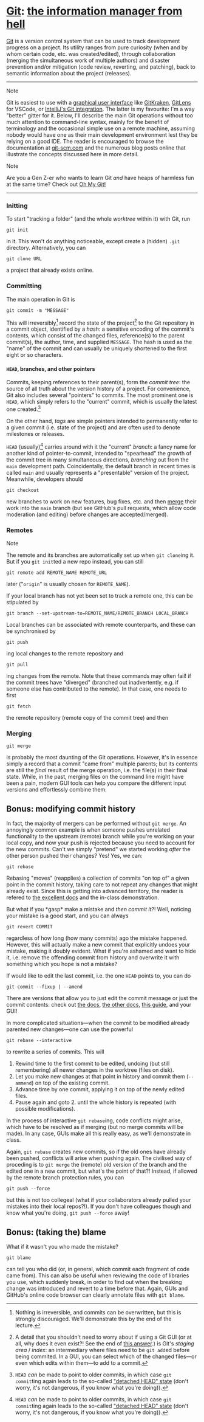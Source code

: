 # [Git](https://git-scm.com/): [the information manager from hell](https://git-scm.com/docs/git.html#_name)

[Git](https://youtu.be/7cqHtGb9WYM?t=80) is a version control system that can be used to track development progress on a project. Its utility ranges from pure curiosity (when and by whom certain code, etc. was created/edited), through collaboration (merging the simultaneous work of multiple authors) and disaster prevention and/or mitigation (code review, reverting, and patching), back to semantic information about the project (releases).

---

> [!NOTE]
> Git is easiest to use with a [graphical user interface](https://git-scm.com/downloads/guis) like [GitKraken](https://www.gitkraken.com/), [GitLens](https://marketplace.visualstudio.com/items?itemName=eamodio.gitlens) for VSCode, or [IntelliJ's Git integration](https://www.jetbrains.com/help/idea/using-git-integration.html). The latter is my favourite: I'm a way "better" gitter for it. Below, I'll describe the main Git operations without too much attention to command-line syntax, mainly for the benefit of terminology and the occasional simple use on a remote machine, assuming nobody would have one as their main development environment lest they be relying on a good IDE. The reader is encouraged to browse the documentation at [git-scm.com](https://git-scm.com/docs) and the numerous blog posts online that illustrate the concepts discussed here in more detail.

> [!NOTE]
> Are you a Gen Z-er who wants to learn Git *and* have heaps of harmless fun at the same time? Check out [Oh My Git!](https://ohmygit.org/)

---

### Initting

To start "tracking a folder" (and the whole *worktree* within it) with Git, run
```shell
git init
```
in it. This won't do anything noticeable, except create a (hidden) `.git` directory. Alternatively, you can
```shell
git clone URL
```
a project that already exists online.

### Committing

The main operation in Git is
```shell
git commit -m "MESSAGE"
```
This will irreversibly[^force] record the state of the project[^stage] to the Git repository in a commit object, identified by a *hash*: a sensitive encoding of the commit's contents, which consist of the changed files, reference(s) to the parent commit(s), the author, time, and supplied `MESSAGE`. The hash is used as the "name" of the commit and can usually be uniquely shortened to the first eight or so characters.


[^force]: Nothing is irreversible, and commits can be overwritten, but this is strongly discouraged. We'll demonstrate this by the end of the lecture.

[^stage]: A detail that you shouldn't need to worry about if using a Git GUI (or at all, why does it even exist?! See the end of [this answer](https://stackoverflow.com/a/54812022/7185647).) is Git's *staging area* / *index*: an intermediary where files need to be `git add`ed before being commited. In a GUI, you can select which of the changed files—or even which edits within them—to add to a commit.

#### `HEAD`, branches, and other pointers

Commits, keeping references to their parent(s), form the *commit tree*: the source of all truth about the version history of a project. For convenience, Git also includes several "pointers" to commits. The most prominent one is `HEAD`, which simply refers to the "current" commit, which is usually the latest one created.[^detached]

On the other hand, *tags* are simple pointers intended to permanently refer to a given commit (i.e. state of the project) and are often used to denote milestones or releases.

`HEAD` (usually)[^detached] carries around with it the "current" *branch*: a fancy name for another kind of pointer-to-commit, intended to "spearhead" the growth of the commit tree in many simultaneous directions, *branching* out from the `main` development path. Coincidentally, the default branch in recent times is called `main` and usually represents a "presentable" version of the project. Meanwhile, developers should
```shell
git checkout
```
new branches to work on new features, bug fixes, etc. and then [merge](#merging) their work into the `main` branch (but see GitHub's pull requests, which allow code moderation (and editing) before changes are accepted/merged).

### Remotes

> [!NOTE]
> The remote and its branches are automatically set up when `git clone`ing it. But if you `git init`ted a new repo instead, you can still
> ```shell
> git remote add REMOTE_NAME REMOTE_URL
> ```
> later ("`origin`" is usually chosen for `REMOTE_NAME`).
>
> If your local branch has not yet been set to track a remote one, this can be stipulated by
> ```shell
> git branch --set-upstream-to=REMOTE_NAME/REMOTE_BRANCH LOCAL_BRANCH
> ```

Local branches can be associated with remote counterparts, and these can be synchronised by
```shell
git push
```
ing local changes to the remote repository and
```shell
git pull
```
ing changes from the remote. Note that these commands may often fail! if the commit trees have "diverged" (branched out inadvertently, e.g. if someone else has contributed to the remote). In that case, one needs to first
```shell
git fetch
```
the remote repository (remote copy of the commit tree) and then

[^detached]: `HEAD` *can* be made to point to older commits, in which case `git commit`ting again leads to the so-called ["detached HEAD" state](https://kodekloud.com/blog/git-detached-head/) (don't worry, it's not dangerous, if you know what you're doing)).

### Merging

```shell
git merge
```
is probably the most daunting of the Git operations. However, it's in essence simply a record that a commit "came from" multiple parents; but its contents are still the *final* result of the merge operation, i.e. the file(s) in their final state. While, in the past, merging files on the command line might have been a pain, modern GUI tools can help you compare the different input versions and effortlessly combine them.

## Bonus: modifying commit history

In fact, the majority of mergers can be performed without `git merge`. An annoyingly common example is when someone pushes unrelated functionality to the upstream (remote) branch while you're working on your local copy, and now your push is rejected because you need to account for the new commits. Can't we simply "pretend" we started working *after* the other person pushed their changes? Yes! Yes, we can:
```shell
git rebase
```
Rebasing "moves" (reapplies) a collection of commits "on top of" a given point in the commit history, taking care to not repeat any changes that might already exist. Since this is getting into advanced territory, the reader is refered to [the excellent docs](https://git-scm.com/docs/git-rebase) and the in-class demonstration.

But what if you \*gasp\* make a mistake and *then commit it*?! Well, noticing your mistake is a good start, and you can always
```shell
git revert COMMIT
```
regardless of how long (how many commits) ago the mistake happened. However, this will actually make a new commit that explicitly undoes your mistake, making it doubly evident. What if you're ashamed and want to hide it, i.e. remove the offending commit from history and overwrite it with something which you hope is not a mistake?

If would like to edit the last commit, i.e. the one `HEAD` points to, you can do
```shell
git commit --fixup | --amend
```
There are versions that allow you to just edit the commit message or just the commit contents: check out [the docs](https://git-scm.com/docs/git-commit#Documentation/git-commit.txt---fixupamendrewordltcommitgt), [the other docs](https://git-scm.com/docs/git-commit#Documentation/git-commit.txt---amend), [this guide](https://jordanelver.co.uk/blog/2020/06/04/fixing-commits-with-git-commit-fixup-and-git-rebase-autosquash/), and your GUI!

In more complicated situations—when the commit to be modified already parented new changes—one can use the powerful
```shell
git rebase --interactive
```
to rewrite a series of commits. This will
1. Rewind time to the first commit to be edited, undoing (but still remembering) all newer changes in the worktree (files on disk).
2. Let you make new changes at that point in history and commit them (`--ammend`) on top of the existing commit.
3. Advance time by one commit, applying it on top of the newly edited files.
4. Pause again and goto 2. until the whole history is repeated (with possible modifications).

In the process of interactive `git rebase`ing, code conflicts might arise, which have to be resolved as if merging (but no merge commits will be made). In any case, GUIs make all this really easy, as we'll demonstrate in class.

Again, `git rebase` creates new commits, so if the old ones have already been pushed, conflicts will arise when pushing again. The civilised way of proceding is to `git merge` the (remote) old version of the branch and the edited one in a new commit, but what's the point of that?! Instead, if allowed by the remote branch protection rules, you can
```shell
git push --force
```
but this is not too collegeal (what if your collaborators already pulled your mistakes into their local repos?!). If you don't have colleagues though and know what you're doing, `git push --force` away!

## Bonus: (taking the) blame

What if it wasn't you who made the mistake?
```shell
git blame
```
can tell you who did (or, in general, which commit each fragment of code came from). This can also be useful when reviewing the code of libraries you use, which suddenly break, in order to find out when the breaking change was introduced and revert to a time before that. Again, GUIs and GitHub's online code browser can clearly annotate files with `git blame`.
